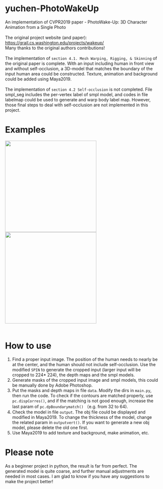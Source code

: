 # yuchen-PhotoWakeUp
An implementation of CVPR2019 paper - PhotoWake-Up: 3D Character Animation from a Single Photo <br>
<br>
The original project website (and paper): https://grail.cs.washington.edu/projects/wakeup/ <br>
Many thanks to the original authors contributions! <br>
<br>
The implementation of `section 4.1. Mesh Warping, Rigging, & Skinning` of the original paper is complete. With an input including human in front view and without self-occlusion, a 3D-model that matches the boundary of the input human area could be constructed. Texture, animation and background could be added using Maya2019. <br>
<br>
The implementation of `section 4.2 Self-occlusion` is not completed. File smpl_seg includes the per-vertex label of smpl model, and codes in file labelmap could be used to generate and warp body label map. However, those final steps to deal with self-occlusion are not implemented in this project. <br>
# Examples
<img src="https://github.com/yczhang-seu/yuchen-PhotoWakeUp/raw/master/result/WakeUp1_front.gif" width="300" height="300" alt=""/><br/>
<img src="https://github.com/yczhang-seu/yuchen-PhotoWakeUp/raw/master/result/WakeUp1_side.gif" width="300" height="300" alt=""/><br/>
<br>
# How to use
1. Find a proper input image. The position of the human needs to nearly be at the center, and the human should not include self-occlusion. Use the modified `SPIN` to generate the cropped input (larger input will be cropped to 224* 224), the depth maps and the smpl models. 
2. Generate masks of the cropped input image and smpl models, this could be manually done by Adobe Photoshop.<br>
3. Put the masks and depth maps in file `data`. Modify the dirs in `main.py`, then run the code. To check if the contours are matched properly, use `pc.dispCorres()`, and if the matching is not good enough, increase the last param of `pc.dpBoundarymatch()` （e.g. from 32 to 64).<br>
4. Check the model in file `output`. The obj file could be displayed and modified in Maya2019. To change the thickness of the model, change the related param in `outputvert()`. If you want to generate a new obj model, please delete the old one first. <br>
5. Use Maya2019 to add texture and background, make animation, etc.<br> 

# Please note
As a beginner project in python, the result is far from perfect. The generated model is quite coarse, and further manual adjustments are needed in most cases. I am glad to know if you have any suggestions to make the project better!
